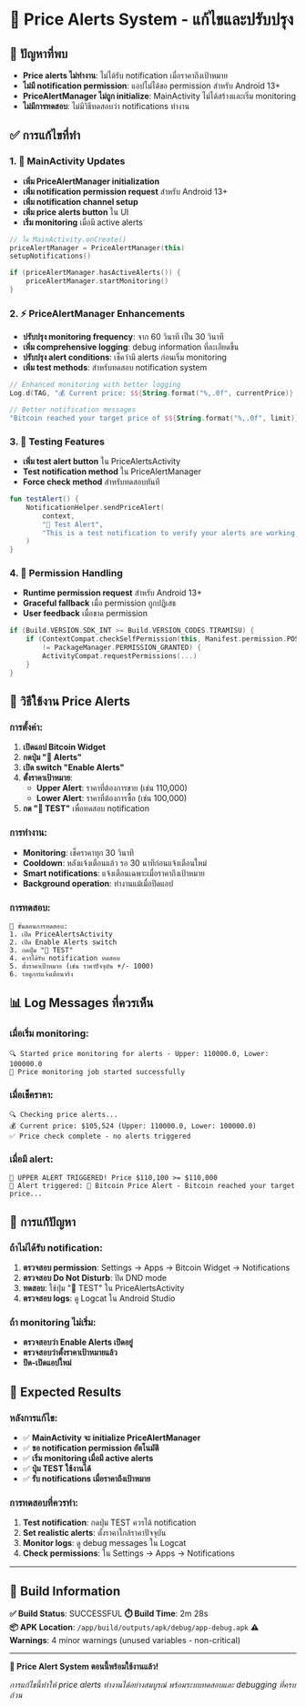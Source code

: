# 🔔 Price Alerts System - แก้ไขและปรับปรุง

## 🚨 ปัญหาที่พบ
- **Price alerts ไม่ทำงาน**: ไม่ได้รับ notification เมื่อราคาถึงเป้าหมาย
- **ไม่มี notification permission**: แอปไม่ได้ขอ permission สำหรับ Android 13+
- **PriceAlertManager ไม่ถูก initialize**: MainActivity ไม่ได้สร้างและเริ่ม monitoring
- **ไม่มีการทดสอบ**: ไม่มีวิธีทดสอบว่า notifications ทำงาน

## ✅ การแก้ไขที่ทำ

### 1. **🔧 MainActivity Updates**
- **เพิ่ม PriceAlertManager initialization**
- **เพิ่ม notification permission request** สำหรับ Android 13+
- **เพิ่ม notification channel setup**
- **เพิ่ม price alerts button** ใน UI
- **เริ่ม monitoring** เมื่อมี active alerts

```kotlin
// ใน MainActivity.onCreate()
priceAlertManager = PriceAlertManager(this)
setupNotifications()

if (priceAlertManager.hasActiveAlerts()) {
    priceAlertManager.startMonitoring()
}
```

### 2. **⚡ PriceAlertManager Enhancements**
- **ปรับปรุง monitoring frequency**: จาก 60 วินาที เป็น 30 วินาที
- **เพิ่ม comprehensive logging**: debug information ที่ละเอียดขึ้น
- **ปรับปรุง alert conditions**: เช็คว่ามี alerts ก่อนเริ่ม monitoring
- **เพิ่ม test methods**: สำหรับทดสอบ notification system

```kotlin
// Enhanced monitoring with better logging
Log.d(TAG, "💰 Current price: $${String.format("%,.0f", currentPrice)} (Upper: $upperLimit, Lower: $lowerLimit)")

// Better notification messages
"Bitcoin reached your target price of $${String.format("%,.0f", limit)}!\nCurrent price: $${String.format("%,.0f", currentPrice)}\n\nTime to consider selling! 💰"
```

### 3. **🧪 Testing Features**
- **เพิ่ม test alert button** ใน PriceAlertsActivity
- **Test notification method** ใน PriceAlertManager
- **Force check method** สำหรับทดสอบทันที

```kotlin
fun testAlert() {
    NotificationHelper.sendPriceAlert(
        context,
        "🧪 Test Alert",
        "This is a test notification to verify your alerts are working!"
    )
}
```

### 4. **📱 Permission Handling**
- **Runtime permission request** สำหรับ Android 13+
- **Graceful fallback** เมื่อ permission ถูกปฏิเสธ
- **User feedback** เมื่อขาด permission

```kotlin
if (Build.VERSION.SDK_INT >= Build.VERSION_CODES.TIRAMISU) {
    if (ContextCompat.checkSelfPermission(this, Manifest.permission.POST_NOTIFICATIONS) 
        != PackageManager.PERMISSION_GRANTED) {
        ActivityCompat.requestPermissions(...)
    }
}
```

## 🔧 วิธีใช้งาน Price Alerts

### **การตั้งค่า:**
1. **เปิดแอป Bitcoin Widget**
2. **กดปุ่ม "🔔 Alerts"**
3. **เปิด switch "Enable Alerts"**
4. **ตั้งราคาเป้าหมาย**:
   - **Upper Alert**: ราคาที่ต้องการขาย (เช่น 110,000)
   - **Lower Alert**: ราคาที่ต้องการซื้อ (เช่น 100,000)
5. **กด "🧪 TEST"** เพื่อทดสอบ notification

### **การทำงาน:**
- **Monitoring**: เช็คราคาทุก 30 วินาที
- **Cooldown**: หลังแจ้งเตือนแล้ว รอ 30 นาทีก่อนแจ้งเตือนใหม่
- **Smart notifications**: แจ้งเตือนเฉพาะเมื่อราคาถึงเป้าหมาย
- **Background operation**: ทำงานแม้เมื่อปิดแอป

### **การทดสอบ:**
```
🧪 ขั้นตอนการทดสอบ:
1. เปิด PriceAlertsActivity
2. เปิด Enable Alerts switch
3. กดปุ่ม "🧪 TEST"
4. ควรได้รับ notification ทดสอบ
5. ตั้งราคาเป้าหมาย (เช่น ราคาปัจจุบัน +/- 1000)
6. รอดูการแจ้งเตือนจริง
```

## 📊 Log Messages ที่ควรเห็น

### **เมื่อเริ่ม monitoring:**
```
🔍 Started price monitoring for alerts - Upper: 110000.0, Lower: 100000.0
🚀 Price monitoring job started successfully
```

### **เมื่อเช็คราคา:**
```
🔍 Checking price alerts...
💰 Current price: $105,524 (Upper: 110000.0, Lower: 100000.0)
✅ Price check complete - no alerts triggered
```

### **เมื่อมี alert:**
```
🚀 UPPER ALERT TRIGGERED! Price $110,100 >= $110,000
🔔 Alert triggered: 🚀 Bitcoin Price Alert - Bitcoin reached your target price...
```

## 🐛 การแก้ปัญหา

### **ถ้าไม่ได้รับ notification:**
1. **ตรวจสอบ permission**: Settings → Apps → Bitcoin Widget → Notifications
2. **ตรวจสอบ Do Not Disturb**: ปิด DND mode
3. **ทดสอบ**: ใช้ปุ่ม "🧪 TEST" ใน PriceAlertsActivity
4. **ตรวจสอบ logs**: ดู Logcat ใน Android Studio

### **ถ้า monitoring ไม่เริ่ม:**
- **ตรวจสอบว่า Enable Alerts เปิดอยู่**
- **ตรวจสอบว่าตั้งราคาเป้าหมายแล้ว**
- **ปิด-เปิดแอปใหม่**

## 🎯 Expected Results

### **หลังการแก้ไข:**
- ✅ **MainActivity จะ initialize PriceAlertManager**
- ✅ **ขอ notification permission อัตโนมัติ**
- ✅ **เริ่ม monitoring เมื่อมี active alerts**
- ✅ **ปุ่ม TEST ใช้งานได้**
- ✅ **รับ notifications เมื่อราคาถึงเป้าหมาย**

### **การทดสอบที่ควรทำ:**
1. **Test notification**: กดปุ่ม TEST ควรได้ notification
2. **Set realistic alerts**: ตั้งราคาใกล้ราคาปัจจุบัน
3. **Monitor logs**: ดู debug messages ใน Logcat
4. **Check permissions**: ใน Settings → Apps → Notifications

---

## 📱 Build Information

**✅ Build Status**: SUCCESSFUL
**⏱️ Build Time**: 2m 28s  
**📦 APK Location**: `/app/build/outputs/apk/debug/app-debug.apk`
**⚠️ Warnings**: 4 minor warnings (unused variables - non-critical)

---

**🔔 Price Alert System ตอนนี้พร้อมใช้งานแล้ว!**

*การแก้ไขนี้ทำให้ price alerts ทำงานได้อย่างสมบูรณ์ พร้อมระบบทดสอบและ debugging ที่ครบถ้วน*